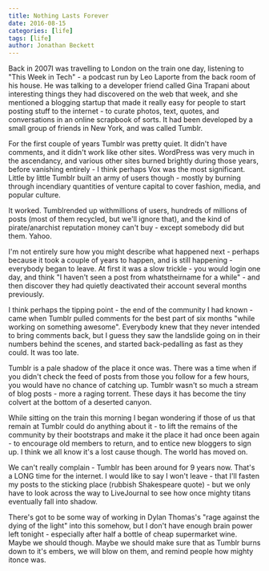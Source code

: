 ```yaml
---
title: Nothing Lasts Forever
date: 2016-08-15
categories: [life]
tags: [life]
author: Jonathan Beckett
---
```


Back in 2007I was travelling to London on the train one day, listening to "This Week in Tech" - a podcast run by Leo Laporte from the back room of his house. He was talking to a developer friend called Gina Trapani about interesting things they had discovered on the web that week, and she mentioned a blogging startup that made it really easy for people to start posting stuff to the internet - to curate photos, text, quotes, and conversations in an online scrapbook of sorts. It had been developed by a small group of friends in New York, and was called Tumblr.

For the first couple of years Tumblr was pretty quiet. It didn't have comments, and it didn't work like other sites. WordPress was very much in the ascendancy, and various other sites burned brightly during those years, before vanishing entirely - I think perhaps Vox was the most significant. Little by little Tumblr built an army of users though - mostly by burning through incendiary quantities of venture capital to cover fashion, media, and popular culture.

It worked. Tumblrended up withmillions of users, hundreds of millions of posts (most of them recycled, but we'll ignore that), and the kind of pirate/anarchist reputation money can't buy - except somebody did but them. Yahoo.

I'm not entirely sure how you might describe what happened next - perhaps because it took a couple of years to happen, and is still happening - everybody began to leave. At first it was a slow trickle - you would login one day, and think "I haven't seen a post from whatstheirname for a while" - and then discover they had quietly deactivated their account several months previously.

I think perhaps the tipping point - the end of the community I had known - came when Tumblr pulled comments for the best part of six months "while working on something awesome". Everybody knew that they never intended to bring comments back, but I guess they saw the landslide going on in their numbers behind the scenes, and started back-pedalling as fast as they could. It was too late.

Tumblr is a pale shadow of the place it once was. There was a time when if you didn't check the feed of posts from those you follow for a few hours, you would have no chance of catching up. Tumblr wasn't so much a stream of blog posts - more a raging torrent. These days it has become the tiny colvert at the bottom of a deserted canyon.

While sitting on the train this morning I began wondering if those of us that remain at Tumblr could do anything about it - to lift the remains of the community by their bootstraps and make it the place it had once been again - to encourage old members to return, and to entice new bloggers to sign up. I think we all know it's a lost cause though. The world has moved on.

We can't really complain - Tumblr has been around for 9 years now. That's a LONG time for the internet. I would like to say I won't leave - that I'll fasten my posts to the sticking place (rubbish Shakespeare quote) - but we only have to look across the way to LiveJournal to see how once mighty titans eventually fall into shadow.

There's got to be some way of working in Dylan Thomas's "rage against the dying of the light" into this somehow, but I don't have enough brain power left tonight - especially after half a bottle of cheap supermarket wine. Maybe we should though. Maybe we should make sure that as Tumblr burns down to it's embers, we will blow on them, and remind people how mighty itonce was.